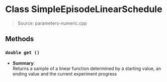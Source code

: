 # Class SimpleEpisodeLinearSchedule
> Source: parameters-numeric.cpp
## Methods
### ``double get ()``
* **Summary**:  
  Returns a sample of a linear function determined by a starting value, an ending value and the current experiment progress  
